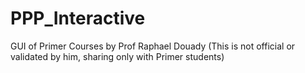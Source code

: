 # PPP_Interactive
GUI of Primer Courses by Prof Raphael Douady (This is not official or validated by him, sharing only with Primer students) 
